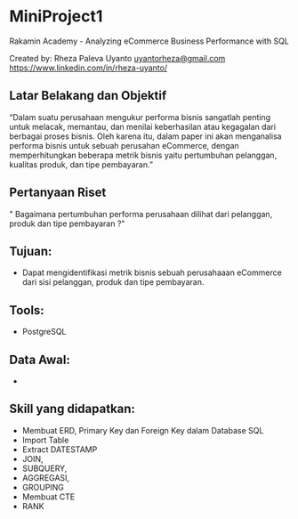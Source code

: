 # MiniProject1
Rakamin Academy - Analyzing eCommerce Business Performance with SQL

Created by: Rheza Paleva Uyanto
uyantorheza@gmail.com
https://www.linkedin.com/in/rheza-uyanto/

## Latar Belakang dan Objektif
“Dalam suatu perusahaan mengukur performa bisnis sangatlah penting untuk melacak, memantau, dan menilai keberhasilan atau kegagalan dari berbagai proses bisnis. Oleh karena itu, dalam paper ini akan menganalisa performa bisnis untuk sebuah perusahan eCommerce,  dengan memperhitungkan beberapa metrik bisnis yaitu pertumbuhan pelanggan, kualitas produk, dan tipe pembayaran.”

## Pertanyaan Riset
" Bagaimana pertumbuhan performa perusahaan dilihat dari pelanggan, produk dan tipe pembayaran ?"

## Tujuan:
- Dapat mengidentifikasi metrik bisnis sebuah perusahaaan eCommerce dari sisi pelanggan, produk dan tipe pembayaran.

## Tools:
- PostgreSQL

## Data Awal:
- 

## Skill yang didapatkan:
- Membuat ERD, Primary Key dan Foreign Key dalam Database SQL
- Import Table
- Extract DATESTAMP 
- JOIN, 
- SUBQUERY, 
- AGGREGASI, 
- GROUPING
- Membuat CTE
- RANK


